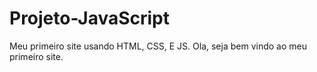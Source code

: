 # Projeto-JavaScript
Meu primeiro site usando HTML, CSS, E JS.
Ola, seja bem vindo ao meu primeiro site. 
